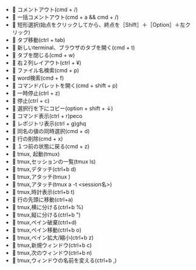 - :wrench: コメントアウト(cmd + /)
- :wrench: 一括コメントアウト(cmd + a && cmd + /)
- :wrench: 短形選択(始点をクリックしてから、終点を［Shift］＋［Option］＋左クリック)
- :wrench: タブ移動(ctrl + tab)
- :wrench: 新しいterminal、ブラウザのタブを開く(cmd + t)
- :wrench: タブを閉じる(cmd + w)
- :wrench: 右２列レイアウト(ctrl + ¥)
- :wrench: ファイル名検索(cmd + p)
- :wrench: word検索(cmd + f)
- :wrench: コマンドパレットを開く(cmd + shift + p)
- :wrench: 一時停止(ctrl + z)
- :wrench: 停止(ctrl + c)
- :wrench: 選択行を下にコピー(option + shift + ↓)
- :wrench: コマンド表示(ctrl + r)peco
- :wrench: レポジトリ表示(ctrl + g)ghq
- :wrench: 同名の値の同時選択(cmd + d)
- :wrench: 行の削除(cmd + x)
- :wrench: １つ前の状態に戻る(cmd + z)
- :wrench: tmux, 起動(tmux)
- :wrench: tmux,セッションの一覧(tmux ls)
- :wrench: tmux,デタッチ(ctrl+b d)
- :wrench: tmux,アタッチ(tmux )
- :wrench: tmux,アタッチ(tmux a -t \<session名>)
- :wrench: tmux,時計表示(ctrl+b t)
- :wrench: 行の先頭に移動(ctrl+a)
- :wrench: tmux,横に分ける(ctrl+b %)
- :wrench: tmux,縦に分ける(ctrl+b ")
- :wrench: tmux,ペイン破棄(ctrl+d)
- :wrench: tmux,ペイン移動(ctrl+b o)
- :wrench: tmux,ペイン拡大/縮小(ctrl+b z)
- :wrench: tmux,新規ウィンドウ(ctrl+b c)
- :wrench: tmux,次のウィンドウ(ctrl+b n)
- :wrench: tmux,ウィンドウの名前を変える(ctrl+b ,)
